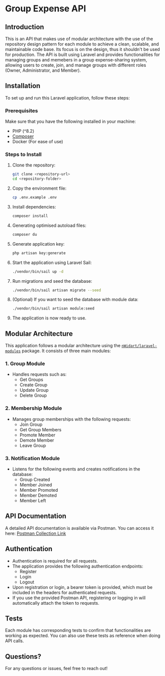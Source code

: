 # Group Expense API

## Introduction

This is an API that makes use of modular architecture with the use of the repository design pattern for each module to achieve a clean, scalable, and maintainable code base. Its focus is on the design, thus it shouldn't be used for production. The API is built using Laravel and provides functionalities for managing groups and memebers in a group expense-sharing system, allowing users to create, join, and manage groups with different roles (Owner, Administrator, and Member).

## Installation

To set up and run this Laravel application, follow these steps:

### Prerequisites

Make sure that you have the following installed in your machine:

- PHP (^8.2)
- [Composer](https://getcomposer.org/)
- Docker (For ease of use)

### Steps to Install

1. Clone the repository:
   ```bash
   git clone <repository-url>
   cd <repository-folder>
   ```
2. Copy the environment file:
   ```bash
   cp .env.example .env
   ```
3. Install dependencies:
   ```bash
   composer install
   ```
4. Generating optimised autoload files:
   ```bash
   composer du
   ```
5. Generate application key:
   ```bash
   php artisan key:generate
   ```
6. Start the application using Laravel Sail:
   ```bash
   ./vendor/bin/sail up -d
   ```
7. Run migrations and seed the database:
   ```bash
   ./vendor/bin/sail artisan migrate --seed
   ```
8. (Optional) If you want to seed the database with module data:
   ```bash
   ./vendor/bin/sail artisan module:seed
   ```
9. The application is now ready to use.

## Modular Architecture

This application follows a modular architecture using the [`nWidart/laravel-modules`](https://github.com/nWidart/laravel-modules) package. It consists of three main modules:

### 1. Group Module
- Handles requests such as:
  - Get Groups
  - Create Group
  - Update Group
  - Delete Group

### 2. Membership Module
- Manages group memberships with the following requests:
  - Join Group
  - Get Group Members
  - Promote Member
  - Demote Member
  - Leave Group

### 3. Notification Module
- Listens for the following events and creates notifications in the database:
  - Group Created
  - Member Joined
  - Member Promoted
  - Member Demoted
  - Member Left

## API Documentation

A detailed API documentation is available via Postman. You can access it here:
[Postman Collection Link](https://www.postman.com/interstellar-flare-319171/workspace/group-expense-api-documentation/folder/3529449-066d457c-02cf-4aac-98ce-f55f53b13ef1?action=share&creator=3529449&ctx=documentation)

## Authentication

- Authentication is required for all requests.
- The application provides the following authentication endpoints:
  - Register
  - Login
  - Logout
- Upon registration or login, a bearer token is provided, which must be included in the headers for authenticated requests.
- If you use the provided Postman API, registering or logging in will automatically attach the token to requests.

## Tests

Each module has corresponding tests to confirm that functionalities are working as expected. You can also use these tests as reference when doing API calls.

## Questions?

For any questions or issues, feel free to reach out!
